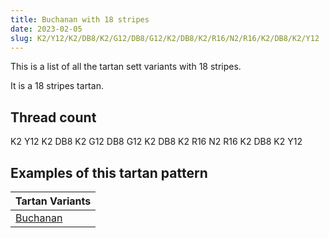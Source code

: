 ```yaml
---
title: Buchanan with 18 stripes
date: 2023-02-05
slug: K2/Y12/K2/DB8/K2/G12/DB8/G12/K2/DB8/K2/R16/N2/R16/K2/DB8/K2/Y12
---
```

This is a list of all the tartan sett variants with 18 stripes.

It is a 18 stripes tartan.


## Thread count
K2 Y12 K2 DB8 K2 G12 DB8 G12 K2 DB8 K2 R16 N2 R16 K2 DB8 K2 Y12

## Examples of this tartan pattern

| Tartan Variants |
|---------------|
| [Buchanan](/variants/k2/y12/k2/db8/k2/g12/db8/g12/k2/db8/k2/r16/n2/r16/k2/db8/k2/y12-db000064-g004c00-k000000-nd0d0d0-rc80000-yffff00)||
